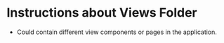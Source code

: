 # Instructions about Views Folder

- Could contain different view components or pages in the application.
